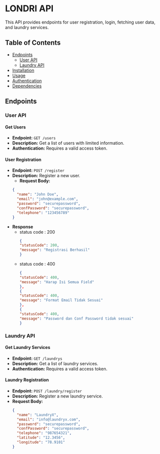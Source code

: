 # LONDRI API

This API provides endpoints for user registration, login, fetching user data, and laundry services.

## Table of Contents

- [Endpoints](#endpoints)
  - [User API](#user-api)
  - [Laundry API](#laundry-api)
- [Installation](#installation)
- [Usage](#usage)
- [Authentication](#authentication)
- [Dependencies](#dependencies)

## Endpoints

### User API

#### Get Users

- **Endpoint:** `GET /users`
- **Description:** Get a list of users with limited information.
- **Authentication:** Requires a valid access token.

#### User Registration

- **Endpoint:** `POST /register`
- **Description:** Register a new user.
  - **Request Body:**
  ```json
  {
    "name": "John Doe",
    "email": "john@example.com",
    "password": "securepassword",
    "confPassword": "securepassword",
    "telephone": "123456789"
  }
- **Response**
  - status code : 200
    ```json
    {
    "statusCode": 200,
    "message": "Registrasi Berhasil"
    }
  - status code : 400
    ```json
    {
    "statusCode": 400,
    "message": "Harap Isi Semua Field"
    },
    {
    "statusCode": 400,
    "message": "Format Email Tidak Sesuai"
    },
    {
    "statusCode": 400,
    "message": "Password dan Conf Password tidak sesuai"
    }


### Laundry API

#### Get Laundry Services

- **Endpoint:** `GET /laundrys`
- **Description:** Get a list of laundry services.
- **Authentication:** Requires a valid access token.

#### Laundry Registration

- **Endpoint:** `POST /laundry/register`
- **Description:** Register a new laundry service.
- **Request Body:**
  ```json
  {
    "name": "LaundryX",
    "email": "info@laundryx.com",
    "password": "securepassword",
    "confPassword": "securepassword",
    "telephone": "987654321",
    "latitude": "12.3456",
    "longitude": "78.9101"
  }
